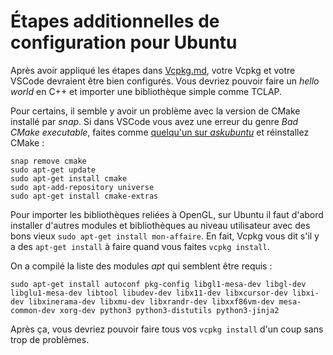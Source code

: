 # Étapes additionnelles de configuration pour Ubuntu

Après avoir appliqué les étapes dans [Vcpkg.md](Vcpkg.md), votre Vcpkg et votre VSCode devraient être bien configurés. Vous devriez pouvoir faire un *hello world* en C++ et importer une bibliothèque simple comme TCLAP.

Pour certains, il semble y avoir un problème avec la version de CMake installé par *snap*. Si dans VSCode vous avez une erreur du genre *Bad CMake executable*, faites comme [quelqu'un sur *askubuntu*](https://askubuntu.com/questions/1353824/bad-cmake-executable-vscode) et réinstallez CMake :

```
snap remove cmake
sudo apt-get update
sudo apt-get install cmake
sudo apt-add-repository universe
sudo apt-get install cmake-extras
```

Pour importer les bibliothèques reliées à OpenGL, sur Ubuntu il faut d'abord installer d'autres modules et bibliothèques au niveau utilisateur avec des bons vieux `sudo apt-get install mon-affaire`. En fait, Vcpkg vous dit s'il y a des `apt-get install` à faire quand vous faites `vcpkg install`.

On a compilé la liste des modules *apt* qui semblent être requis :

`sudo apt-get install autoconf pkg-config libgl1-mesa-dev libgl-dev libglu1-mesa-dev libtool libudev-dev libx11-dev libxcursor-dev libxi-dev libxinerama-dev libxmu-dev libxrandr-dev libxxf86vm-dev mesa-common-dev xorg-dev python3 python3-distutils python3-jinja2`

Après ça, vous devriez pouvoir faire tous vos `vcpkg install` d'un coup sans trop de problèmes.
